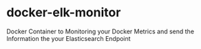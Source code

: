 # docker-elk-monitor
Docker Container to Monitoring your Docker Metrics and send the Information the your Elasticsearch Endpoint
